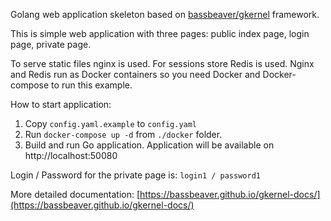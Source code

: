 Golang web application skeleton based on [bassbeaver/gkernel](https://github.com/bassbeaver/gkernel) framework.

This is simple web application with three pages: public index page, login page, private page.

To serve static files nginx is used. For sessions store Redis is used. Nginx and Redis run as Docker containers so you need
Docker and Docker-compose to run this example. 

How to start application:
1. Copy `config.yaml.example` to `config.yaml`
2. Run `docker-compose up -d` from `./docker` folder.
3. Build and run Go application. Application will be available on http://localhost:50080

Login / Password for the private page is: `login1 / password1`

More detailed documentation: [https://bassbeaver.github.io/gkernel-docs/](https://bassbeaver.github.io/gkernel-docs/)